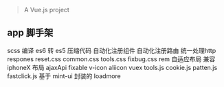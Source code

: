 
> A Vue.js project

## app 脚手架

scss 编译
es6 转 es5
压缩代码
自动化注册组件
自动化注册路由
统一处理http respones
reset.css
common.css
tools.css
fixbug.css
rem 自适应布局
兼容 iphoneX 布局
ajaxApi
fixable
v-icon
aliicon
vuex
tools.js
cookie.js
patten.js
fastclick.js
基于 mint-ui 封装的 loadmore
